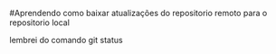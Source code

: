 #Aprendendo como baixar atualizações do repositorio remoto para o repositorio local

lembrei do comando git status